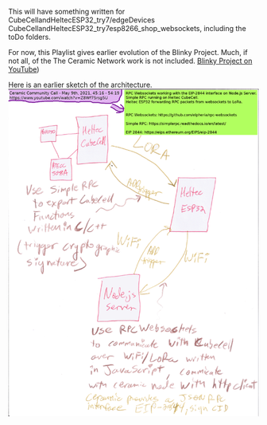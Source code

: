 This will have something written for CubeCellandHeltecESP32_try7/edgeDevices  CubeCellandHeltecESP32_try7esp8266_shop_websockets, including the toDo folders.

For now, this Playlist gives earlier evolution of the Blinky Project. Much, if not all, of the The Ceramic Network work is not included.
[Blinky Project on YouTube](https://www.youtube.com/playlist?list=PLbVZNfQhcZ3eQpiBUY_0IaXPmPE5pZoOT))

Here is an earlier sketch of the architecture.
![alt text](readme_images/overview.png "Title")
